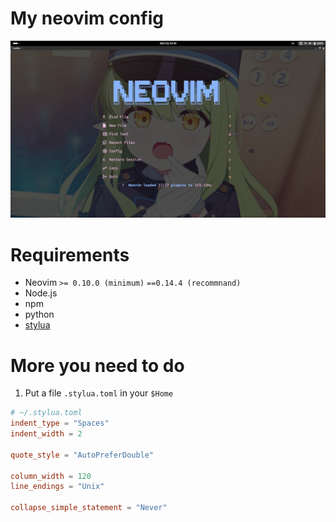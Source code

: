 # My neovim config

![main](https://github.com/yanlunlin/My_neovim_config/blob/main/doc/img/main.png)

# Requirements

- Neovim `>= 0.10.0 (minimum)` `==0.14.4 (recommnand)`
- Node.js
- npm
- python
- [stylua](https://github.com/JohnnyMorganz/StyLua)

# More you need to do 

1. Put a file `.stylua.toml` in your `$Home`

``` toml
# ~/.stylua.toml
indent_type = "Spaces"
indent_width = 2

quote_style = "AutoPreferDouble"

column_width = 120
line_endings = "Unix"

collapse_simple_statement = "Never"
```

